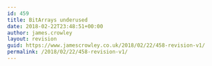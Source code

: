 ```yaml
---
id: 459
title: BitArrays underused
date: 2018-02-22T23:48:51+00:00
author: james.crowley
layout: revision
guid: https://www.jamescrowley.co.uk/2018/02/22/458-revision-v1/
permalink: /2018/02/22/458-revision-v1/
---
```

